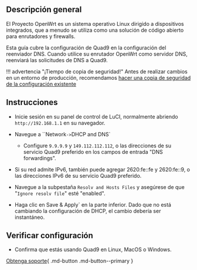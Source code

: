 ## Descripción general

El Proyecto OpenWrt es un sistema operativo Linux dirigido a dispositivos integrados, que a menudo se utiliza como una solución de código abierto para enrutadores y firewalls.

Esta guía cubre la configuración de Quad9 en la configuración del reenviador DNS. Cuando utilice su enrutador OpenWrt como servidor DNS, reenviará las solicitudes de DNS a Quad9.

!!! advertencia "¡Tiempo de copia de seguridad!"
     Antes de realizar cambios en un entorno de producción, recomendamos [hacer una copia de seguridad de la configuración existente](https://openwrt.org/docs/guide-user/troubleshooting/backup_restore)

## Instrucciones

* Inicie sesión en su panel de control de LuCI, normalmente abriendo `http://192.168.1.1` en su navegador.

* Navegue a ``Network` -> `DHCP and DNS`
     * Configure `9.9.9.9` y `149.112.112.112`, o las direcciones de su servicio Quad9 preferido en los campos de entrada "DNS forwardings".

* Si su red admite IPv6, también puede agregar 2620:fe::fe y 2620:fe::9, o las direcciones IPv6 de su servicio Quad9 preferido.

* Navegue a la subpestaña `Resolv and Hosts Files` y asegúrese de que "`Ignore resolv file`" esté "enabled".

* Haga clic en Save & Apply` en la parte inferior. Dado que no está cambiando la configuración de DHCP, el cambio debería ser instantáneo.

## Verificar configuración

* Confirma que estás usando Quad9 en Linux, MacOS o Windows.

[Obtenga soporte](https://quad9.net/es/support/contact){ .md-button .md-button--primary }
